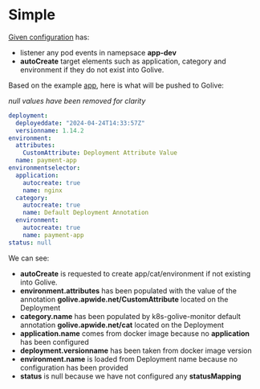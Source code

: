# Simple

[Given configuration](./config.yaml) has:
* listener any pod events in namepsace **app-dev**
* **autoCreate** target elements such as application, category and environment if they do not exist into Golive.

Based on the example [app](../app/app.yaml), here is what will be pushed to Golive:

*null values have been removed for clarity*
```yaml
deployment:
  deployeddate: "2024-04-24T14:33:57Z"
  versionname: 1.14.2
environment:
  attributes:
    CustomAttribute: Deployment Attribute Value
  name: payment-app
environmentselector:
  application:
    autocreate: true
    name: nginx
  category:
    autocreate: true
    name: Default Deployment Annotation
  environment:
    autocreate: true
    name: payment-app
status: null

```

We can see:
* **autoCreate** is requested to create app/cat/environment if not existing into Golive.
* **environment.attributes** has been populated with the value of the annotation **golive.apwide.net/CustomAttribute** located on the Deployment
* **category.name** has been populated by k8s-golive-monitor default annotation **golive.apwide.net/cat** located on the Deployment
* **application.name** comes from docker image because no **application** has been configured
* **deployment.versionname** has been taken from docker image version
* **environment.name** is loaded from Deployment name because no configuration has been provided
* **status** is null because we have not configured any **statusMapping**

